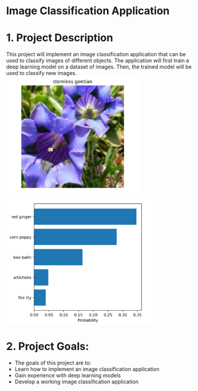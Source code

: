 # Image Classification Application

# 1. Project Description
This project will implement an image classification application that can be used to classify images of different objects. The application will first train a deep learning model on a dataset of images. Then, the trained model will be used to classify new images.
![picture](picture.png) ![top5](top5.png)
# 2. Project Goals:

* The goals of this project are to:
* Learn how to implement an image classification application
* Gain experience with deep learning models
* Develop a working image classification application
